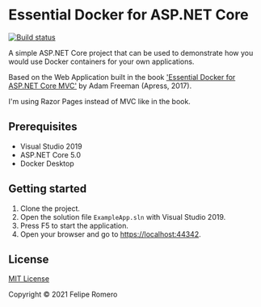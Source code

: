 # Essential Docker for ASP.NET Core

[![Build status][badge]][branch]

A simple ASP.NET Core project that can be used to demonstrate how you would use Docker containers for your own applications.

Based on the Web Application built in the book ['Essential Docker for ASP.NET Core MVC'][1] by Adam Freeman (Apress, 2017).

I'm using Razor Pages instead of MVC like in the book.

## Prerequisites

- Visual Studio 2019
- ASP.NET Core 5.0
- Docker Desktop

## Getting started

1. Clone the project.
1. Open the solution file `ExampleApp.sln` with Visual Studio 2019.
1. Press F5 to start the application.
1. Open your browser and go to <https://localhost:44342>.

## License

[MIT License](LICENSE)

Copyright &copy; 2021 Felipe Romero

[1]: http://www.apress.com/9781484227770
[branch]: https://github.com/feliperomero3/EssentialDockerAspNetCore/actions/workflows/ExampleApp-CI.yml
[badge]: https://github.com/feliperomero3/EssentialDockerAspNetCore/actions/workflows/ExampleApp-CI.yml/badge.svg?branch=master
